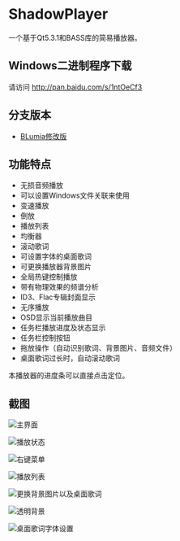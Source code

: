 # ShadowPlayer
一个基于Qt5.3.1和BASS库的简易播放器。

## Windows二进制程序下载
请访问 http://pan.baidu.com/s/1ntOeCf3

## 分支版本
* [BLumia修改版](https://github.com/Blumia/ShadowPlayer-BLumia)

## 功能特点
* 无损音频播放
* 可以设置Windows文件关联来使用
* 变速播放
* 倒放
* 播放列表
* 均衡器
* 滚动歌词
* 可设置字体的桌面歌词
* 可更换播放器背景图片
* 全局热键控制播放
* 带有物理效果的频谱分析
* ID3、Flac专辑封面显示
* 无序播放
* OSD显示当前播放曲目
* 任务栏播放进度及状态显示
* 任务栏控制按钮
* 拖放操作（自动识别歌词、背景图片、音频文件）
* 桌面歌词过长时，自动滚动歌词

本播放器的进度条可以直接点击定位。

## 截图
![主界面](https://github.com/ShadowPower/ShadowPlayer/raw/master/Screenshots/1.png)

![播放状态](https://github.com/ShadowPower/ShadowPlayer/raw/master/Screenshots/2.png)

![右键菜单](https://github.com/ShadowPower/ShadowPlayer/raw/master/Screenshots/3.png)

![播放列表](https://github.com/ShadowPower/ShadowPlayer/raw/master/Screenshots/4.png)

![更换背景图片以及桌面歌词](https://github.com/ShadowPower/ShadowPlayer/raw/master/Screenshots/5.png)

![透明背景](https://github.com/ShadowPower/ShadowPlayer/raw/master/Screenshots/6.png)

![桌面歌词字体设置](https://github.com/ShadowPower/ShadowPlayer/raw/master/Screenshots/7.png)
